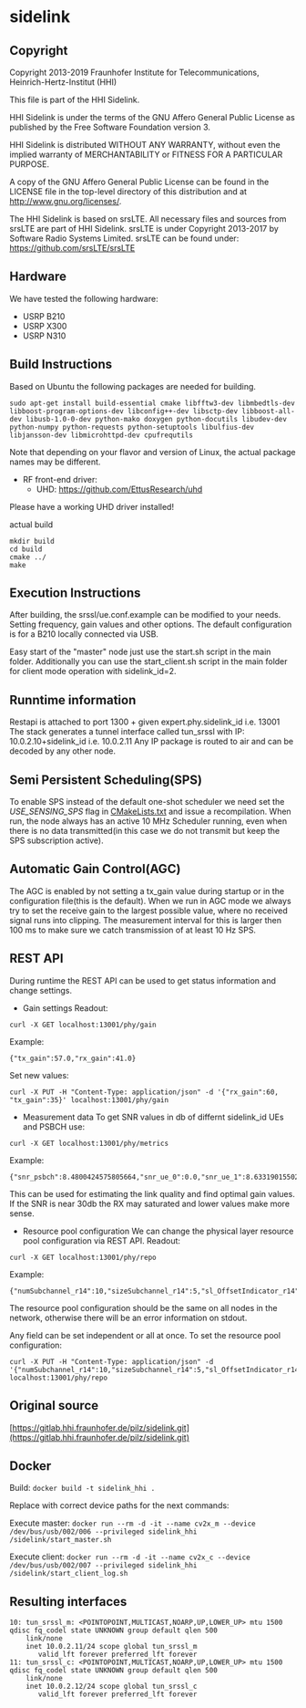 sidelink
========

Copyright
--------

 Copyright 2013-2019
 Fraunhofer Institute for Telecommunications, Heinrich-Hertz-Institut (HHI)

 This file is part of the HHI Sidelink.
 
 HHI Sidelink is under the terms of the GNU Affero General Public License
 as published by the Free Software Foundation version 3.

 HHI Sidelink is distributed WITHOUT ANY WARRANTY, 
 without even the implied warranty of
 MERCHANTABILITY or FITNESS FOR A PARTICULAR PURPOSE.
 
 A copy of the GNU Affero General Public License can be found in
 the LICENSE file in the top-level directory of this distribution
 and at http://www.gnu.org/licenses/.

 The HHI Sidelink is based on srsLTE. 
 All necessary files and sources from srsLTE are part of HHI Sidelink.
 srsLTE is under Copyright 2013-2017 by Software Radio Systems Limited.
 srsLTE can be found under: 
 https://github.com/srsLTE/srsLTE

Hardware
--------

We have tested the following hardware: 
 * USRP B210
 * USRP X300
 * USRP N310

Build Instructions
------------------
Based on Ubuntu the following packages are needed for building.

```
sudo apt-get install build-essential cmake libfftw3-dev libmbedtls-dev libboost-program-options-dev libconfig++-dev libsctp-dev libboost-all-dev libusb-1.0-0-dev python-mako doxygen python-docutils libudev-dev python-numpy python-requests python-setuptools libulfius-dev libjansson-dev libmicrohttpd-dev cpufrequtils

```

Note that depending on your flavor and version of Linux, the actual package names may be different.

* RF front-end driver:
  * UHD:                 https://github.com/EttusResearch/uhd

Please have a working UHD driver installed!


actual build

```
mkdir build
cd build
cmake ../
make
```

Execution Instructions
----------------------

After building, the srssl/ue.conf.example can be modified to your needs.
Setting frequency, gain values and other options. The default configuration is for a B210 locally connected via USB.

Easy start of the "master" node just use the start.sh script in the main folder.
Additionally you can use the start_client.sh script in the main folder for client mode operation with sidelink_id=2.

Runntime information
--------------------

Restapi is attached to port 1300 + given expert.phy.sidelink_id i.e. 13001
The stack generates a tunnel interface called tun_srssl with IP: 10.0.2.10+sidelink_id i.e. 10.0.2.11
Any IP package is routed to air and can be decoded by any other node.


Semi Persistent Scheduling(SPS)
-------------------------------

To enable SPS instead of the default one-shot scheduler we need set the _USE_SENSING_SPS_ flag in [CMakeLists.txt](CMakeLists.txt) and issue a recompilation. When run, the node always has an active 10 MHz Scheduler running, even when there is no data transmitted(in this case we do not transmit but keep the SPS subscription active).


Automatic Gain Control(AGC)
---------------------------

The AGC is enabled by not setting a tx_gain value during startup or in the configuration file(this is the default). When we run in AGC mode we always try to set the receive gain to the largest possible value, where no received signal runs into clipping. The measurement interval for this is larger then 100 ms to make sure we catch transmission of at least 10 Hz SPS.


REST API
--------------------------
During runtime the REST API can be used to get status information and change settings.

* Gain settings
Readout:
```
curl -X GET localhost:13001/phy/gain
```
Example:
```
{"tx_gain":57.0,"rx_gain":41.0}
```

Set new values:
```
curl -X PUT -H "Content-Type: application/json" -d '{"rx_gain":60, "tx_gain":35}' localhost:13001/phy/gain
```

* Measurement data
To get SNR values in db of differnt sidelink_id UEs and PSBCH use:
```
curl -X GET localhost:13001/phy/metrics
```
Example:
```
{"snr_psbch":8.4800424575805664,"snr_ue_0":0.0,"snr_ue_1":8.6331901550292969,"snr_ue_2":21.439271926879883,"snr_ue_3":0.0,"snr_ue_4":0.0}
```
This can be used for estimating the link quality and find optimal gain values. If the SNR is near 30db the RX may saturated and lower values make more sense.

* Resource pool configuration
We can change the physical layer resource pool configuration via REST API.
Readout:
```
curl -X GET localhost:13001/phy/repo
```

Example:
```
{"numSubchannel_r14":10,"sizeSubchannel_r14":5,"sl_OffsetIndicator_r14":0,"sl_Subframe_r14_len":20,"startRB_PSCCH_Pool_r14":0,"startRB_Subchannel_r14":0}
```

The resource pool configuration should be the same on all nodes in the network, otherwise there will be an error information on stdout.

Any field can be set independent or all at once. To set the resource pool configuration:
```
curl -X PUT -H "Content-Type: application/json" -d '{"numSubchannel_r14":10,"sizeSubchannel_r14":5,"sl_OffsetIndicator_r14":0,"sl_Subframe_r14_len":20,"startRB_PSCCH_Pool_r14":0,"startRB_Subchannel_r14":0}' localhost:13001/phy/repo
```

Original source
---------------

[https://gitlab.hhi.fraunhofer.de/pilz/sidelink.git](https://gitlab.hhi.fraunhofer.de/pilz/sidelink.git)

Docker
------

Build: `docker build -t sidelink_hhi .`

Replace with correct device paths for the next commands:

Execute master: `docker run --rm -d -it --name cv2x_m --device /dev/bus/usb/002/006 --privileged sidelink_hhi /sidelink/start_master.sh`

Execute client: `docker run --rm -d -it --name cv2x_c --device /dev/bus/usb/002/007 --privileged sidelink_hhi /sidelink/start_client_log.sh`

Resulting interfaces
--------------------

```
10: tun_srssl_m: <POINTOPOINT,MULTICAST,NOARP,UP,LOWER_UP> mtu 1500 qdisc fq_codel state UNKNOWN group default qlen 500
    link/none 
    inet 10.0.2.11/24 scope global tun_srssl_m
       valid_lft forever preferred_lft forever
11: tun_srssl_c: <POINTOPOINT,MULTICAST,NOARP,UP,LOWER_UP> mtu 1500 qdisc fq_codel state UNKNOWN group default qlen 500
    link/none 
    inet 10.0.2.12/24 scope global tun_srssl_c
       valid_lft forever preferred_lft forever
```
